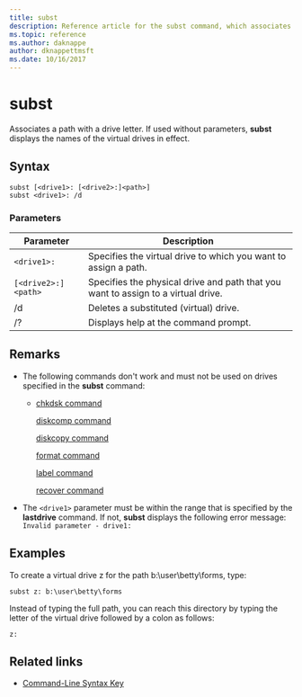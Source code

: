 ```yaml
---
title: subst
description: Reference article for the subst command, which associates a path with a drive letter.
ms.topic: reference
ms.author: daknappe
author: dknappettmsft
ms.date: 10/16/2017
---
```



# subst

Associates a path with a drive letter. If used without parameters, **subst** displays the names of the virtual drives in effect.

## Syntax

```
subst [<drive1>: [<drive2>:]<path>]
subst <drive1>: /d
```

### Parameters

| Parameter | Description |
|--|--|
| `<drive1>:` | Specifies the virtual drive to which you want to assign a path. |
| `[<drive2>:]<path>` | Specifies the physical drive and path that you want to assign to a virtual drive. |
| /d | Deletes a substituted (virtual) drive. |
| /? | Displays help at the command prompt. |

## Remarks

- The following commands don't work and must not be used on drives specified in the **subst** command:

  - [chkdsk command](chkdsk.md)

    [diskcomp command](diskcomp.md)

    [diskcopy command](diskcopy.md)

    [format command](format.md)

    [label command](label.md)

    [recover command](recover.md)

- The `<drive1>` parameter must be within the range that is specified by the **lastdrive** command. If not, **subst** displays the following error message: `Invalid parameter - drive1:`

## Examples

To create a virtual drive z for the path b:\user\betty\forms, type:

```
subst z: b:\user\betty\forms
```

Instead of typing the full path, you can reach this directory by typing the letter of the virtual drive followed by a colon as follows:

```
z:
```

## Related links

- [Command-Line Syntax Key](command-line-syntax-key.md)
